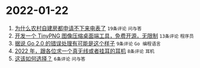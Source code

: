 # 2022-01-22

1. [为什么农村自建房都申请不下来电表了](https://www.v2ex.com/t/829847) `19条评论` `问与答`
1. [开发一个 TinyPNG 图像压缩桌面端工具，免费开源，无限制](https://www.v2ex.com/t/829856) `13条评论` `程序员`
1. [据说 Go 2.0 的错误处理有可能是这个样子](https://www.v2ex.com/t/829865) `9条评论` `Go 编程语言`
1. [2022 年，跟各位求一个真无线或者挂耳的耳机](https://www.v2ex.com/t/829851) `8条评论` `耳机`
1. [这该如何选择？](https://www.v2ex.com/t/829850) `6条评论` `问与答`
